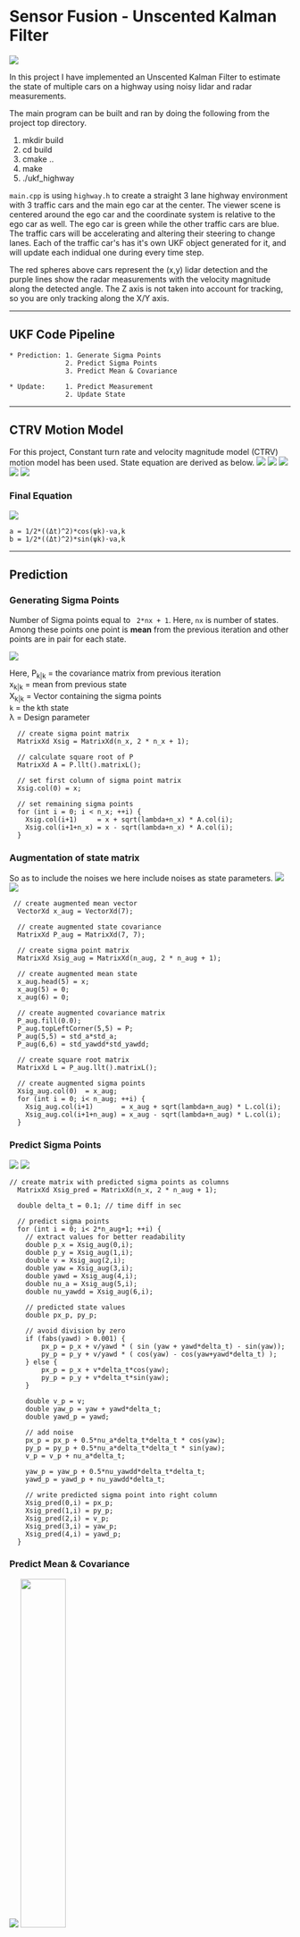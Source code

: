 # Sensor Fusion - Unscented Kalman Filter


<img src="media/ukf_highway_tracked.gif"/>

In this project I have implemented an Unscented Kalman Filter to estimate the state of multiple cars on a highway using noisy lidar and radar measurements.

The main program can be built and ran by doing the following from the project top directory.

1. mkdir build
2. cd build
3. cmake ..
4. make
5. ./ukf_highway


<!--img src="media/ukf_highway.png" width="700" height="400" /-->

`main.cpp` is using `highway.h` to create a straight 3 lane highway environment with 3 traffic cars and the main ego car at the center.
The viewer scene is centered around the ego car and the coordinate system is relative to the ego car as well. The ego car is green while the
other traffic cars are blue. The traffic cars will be accelerating and altering their steering to change lanes. Each of the traffic car's has
it's own UKF object generated for it, and will update each indidual one during every time step.

The red spheres above cars represent the (x,y) lidar detection and the purple lines show the radar measurements with the velocity magnitude along the detected angle. The Z axis is not taken into account for tracking, so you are only tracking along the X/Y axis.

---

## UKF Code Pipeline
```
* Prediction: 1. Generate Sigma Points
              2. Predict Sigma Points
              3. Predict Mean & Covariance

* Update:     1. Predict Measurement
              2. Update State
```
---
## CTRV Motion Model
For this project, Constant turn rate and velocity magnitude model (CTRV) motion model has been used.
State equation are derived as below.
<img src="media/CTRV (1).png" />
<img src="media/CTRV (2).png"/>
<img src="media/CTRV (3).png"/>
<img src="media/CTRV (4).png"/>
<img src="media/CTRV (5).png"/>

### <strong>Final Equation</strong>
<img src="media/CTRV(6).png"/>

```
a = 1/2*((Δt)^2)*cos(ψk)⋅νa,k
b = 1/2*((Δt)^2)*sin(ψk)⋅νa,k
```
---
## Prediction
### Generating Sigma Points

Number of Sigma points equal to ``` 2*nx + 1```. Here, ```nx``` is number of states. Among these points one point is <strong>mean</strong> from the previous iteration and other points are in pair for each state.

<img src="media/sigma1.png" />

Here, P<sub>k|k</sub> = the covariance matrix from previous iteration <br />
x<sub>k|k</sub> = mean from previous state<br />
X<sub>k|k</sub> = Vector containing the sigma points<br />
```k``` = the kth state<br />
&lambda;  = Design parameter<br />
```
  // create sigma point matrix
  MatrixXd Xsig = MatrixXd(n_x, 2 * n_x + 1);

  // calculate square root of P
  MatrixXd A = P.llt().matrixL();

  // set first column of sigma point matrix
  Xsig.col(0) = x;

  // set remaining sigma points
  for (int i = 0; i < n_x; ++i) {
    Xsig.col(i+1)     = x + sqrt(lambda+n_x) * A.col(i);
    Xsig.col(i+1+n_x) = x - sqrt(lambda+n_x) * A.col(i);
  }
  ```
### Augmentation of state matrix
So as to include the noises we here include noises as state parameters.
<img src="media/augment1.png" />
<img src="media/augment2.png" />

```
 // create augmented mean vector
  VectorXd x_aug = VectorXd(7);

  // create augmented state covariance
  MatrixXd P_aug = MatrixXd(7, 7);

  // create sigma point matrix
  MatrixXd Xsig_aug = MatrixXd(n_aug, 2 * n_aug + 1);

  // create augmented mean state
  x_aug.head(5) = x;
  x_aug(5) = 0;
  x_aug(6) = 0;

  // create augmented covariance matrix
  P_aug.fill(0.0);
  P_aug.topLeftCorner(5,5) = P;
  P_aug(5,5) = std_a*std_a;
  P_aug(6,6) = std_yawdd*std_yawdd;

  // create square root matrix
  MatrixXd L = P_aug.llt().matrixL();

  // create augmented sigma points
  Xsig_aug.col(0)  = x_aug;
  for (int i = 0; i< n_aug; ++i) {
    Xsig_aug.col(i+1)       = x_aug + sqrt(lambda+n_aug) * L.col(i);
    Xsig_aug.col(i+1+n_aug) = x_aug - sqrt(lambda+n_aug) * L.col(i);
  }
  ```
### Predict Sigma Points
<img src="media/psig (1).png" />
<img src="media/psig (2).png" />


```
// create matrix with predicted sigma points as columns
  MatrixXd Xsig_pred = MatrixXd(n_x, 2 * n_aug + 1);

  double delta_t = 0.1; // time diff in sec

  // predict sigma points
  for (int i = 0; i< 2*n_aug+1; ++i) {
    // extract values for better readability
    double p_x = Xsig_aug(0,i);
    double p_y = Xsig_aug(1,i);
    double v = Xsig_aug(2,i);
    double yaw = Xsig_aug(3,i);
    double yawd = Xsig_aug(4,i);
    double nu_a = Xsig_aug(5,i);
    double nu_yawdd = Xsig_aug(6,i);

    // predicted state values
    double px_p, py_p;

    // avoid division by zero
    if (fabs(yawd) > 0.001) {
        px_p = p_x + v/yawd * ( sin (yaw + yawd*delta_t) - sin(yaw));
        py_p = p_y + v/yawd * ( cos(yaw) - cos(yaw+yawd*delta_t) );
    } else {
        px_p = p_x + v*delta_t*cos(yaw);
        py_p = p_y + v*delta_t*sin(yaw);
    }

    double v_p = v;
    double yaw_p = yaw + yawd*delta_t;
    double yawd_p = yawd;

    // add noise
    px_p = px_p + 0.5*nu_a*delta_t*delta_t * cos(yaw);
    py_p = py_p + 0.5*nu_a*delta_t*delta_t * sin(yaw);
    v_p = v_p + nu_a*delta_t;

    yaw_p = yaw_p + 0.5*nu_yawdd*delta_t*delta_t;
    yawd_p = yawd_p + nu_yawdd*delta_t;

    // write predicted sigma point into right column
    Xsig_pred(0,i) = px_p;
    Xsig_pred(1,i) = py_p;
    Xsig_pred(2,i) = v_p;
    Xsig_pred(3,i) = yaw_p;
    Xsig_pred(4,i) = yawd_p;
  }
```

### Predict Mean &  Covariance
<img src="media/pmean (1).png" />
<img src="media/pmean (2).png" width="40%"  />

```
  // create vector for weights
  VectorXd weights = VectorXd(2*n_aug+1);

  // create vector for predicted state
  VectorXd x = VectorXd(n_x);

  // create covariance matrix for prediction
  MatrixXd P = MatrixXd(n_x, n_x);

  // set weights
  double weight_0 = lambda/(lambda+n_aug);
  weights(0) = weight_0;
  for (int i=1; i<2*n_aug+1; ++i) {  // 2n+1 weights
    double weight = 0.5/(n_aug+lambda);
    weights(i) = weight;
  }

  // predicted state mean
  x.fill(0.0);
  for (int i = 0; i < 2 * n_aug + 1; ++i) {  // iterate over sigma points
    x = x + weights(i) * Xsig_pred.col(i);
  }

  // predicted state covariance matrix
  P.fill(0.0);
  for (int i = 0; i < 2 * n_aug + 1; ++i) {  // iterate over sigma points
    // state difference
    VectorXd x_diff = Xsig_pred.col(i) - x;
    // angle normalization
    while (x_diff(3)> M_PI) x_diff(3)-=2.*M_PI;
    while (x_diff(3)<-M_PI) x_diff(3)+=2.*M_PI;

    P = P + weights(i) * x_diff * x_diff.transpose() ;
  }
  ```
---
## Update
### Predict Measurement

Now we have transform the data from prediction space to measurement space using measurement models. This measurement model varies from sensor to sensor.
<img src="media/PMeas (1).png" />
<img src="media/PMeas (2).png"  />

#### Radar Measurement Model

<img src="media/PMeas (3).png" width="60%" />

#### LiDAR Measurement Model

In case of Radar there were three states but in case of LiDAR there only two states.

x = P<sub>x</sub> <br />
y = P<sub>y</sub>

### Update State
<img src="media/Update (2).png" />
<img src="media/Update (1).png" />

```
MatrixXd Tc = MatrixXd(n_x, n_z);

  // calculate cross correlation matrix
  Tc.fill(0.0);
  for (int i = 0; i < 2 * n_aug + 1; ++i) {  // 2n+1 simga points
    // residual
    VectorXd z_diff = Zsig.col(i) - z_pred;
    // angle normalization
    while (z_diff(1)> M_PI) z_diff(1)-=2.*M_PI;
    while (z_diff(1)<-M_PI) z_diff(1)+=2.*M_PI;

    // state difference
    VectorXd x_diff = Xsig_pred.col(i) - x;
    // angle normalization
    while (x_diff(3)> M_PI) x_diff(3)-=2.*M_PI;
    while (x_diff(3)<-M_PI) x_diff(3)+=2.*M_PI;

    Tc = Tc + weights(i) * x_diff * z_diff.transpose();
  }

  // Kalman gain K;
  MatrixXd K = Tc * S.inverse();

  // residual
  VectorXd z_diff = z - z_pred;

  // angle normalization
  while (z_diff(1)> M_PI) z_diff(1)-=2.*M_PI;
  while (z_diff(1)<-M_PI) z_diff(1)+=2.*M_PI;

  // update state mean and covariance matrix
  x = x + K * z_diff;
  P = P - K*S*K.transpose();

```

## Other Important Dependencies
* cmake >= 3.5
  * All OSes: [click here for installation instructions](https://cmake.org/install/)
* make >= 4.1 (Linux, Mac), 3.81 (Windows)
  * Linux: make is installed by default on most Linux distros
  * Mac: [install Xcode command line tools to get make](https://developer.apple.com/xcode/features/)
  * Windows: [Click here for installation instructions](http://gnuwin32.sourceforge.net/packages/make.htm)
* gcc/g++ >= 5.4
  * Linux: gcc / g++ is installed by default on most Linux distros
  * Mac: same deal as make - [install Xcode command line tools](https://developer.apple.com/xcode/features/)
  * Windows: recommend using [MinGW](http://www.mingw.org/)
 * PCL 1.2

## Basic Build Instructions

1. Clone this repo.
2. Make a build directory: `mkdir build && cd build`
3. Compile: `cmake .. && make`
4. Run it: `./ukf_highway`
